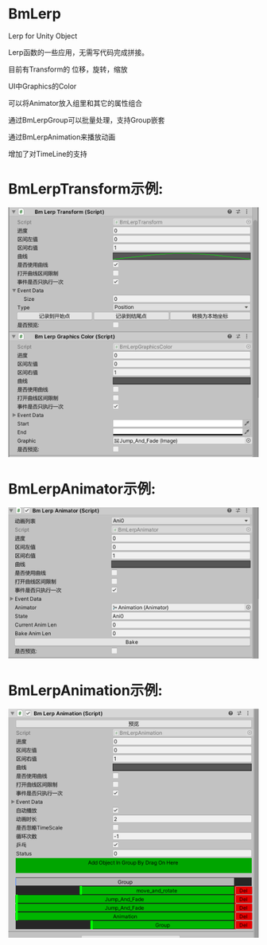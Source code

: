 # BmLerp
Lerp for Unity Object

Lerp函数的一些应用，无需写代码完成拼接。

目前有Transform的 位移，旋转，缩放

UI中Graphics的Color

可以将Animator放入组里和其它的属性组合

通过BmLerpGroup可以批量处理，支持Group嵌套

通过BmLerpAnimation来播放动画

增加了对TimeLine的支持

# BmLerpTransform示例:
![Image text](https://github.com/corle-bell/BmLerp/blob/main/Screenshoot/transform.png)

# BmLerpAnimator示例:
![Image text](https://github.com/corle-bell/BmLerp/blob/main/Screenshoot/animator.png)

# BmLerpAnimation示例:
![Image text](https://github.com/corle-bell/BmLerp/blob/main/Screenshoot/QQ%E6%88%AA%E5%9B%BE20210617223442.png)
